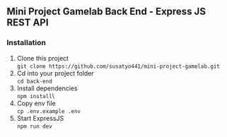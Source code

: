 ## Mini Project Gamelab Back End - Express JS REST API

### Installation

1.  Clone this project\
    `git clone https://github.com/susatyo441/mini-project-gamelab.git`
2.  Cd into your project folder\
    `cd back-end`
3.  Install dependencies\
    `npm install`\
4.  Copy env file\
    `cp .env.example .env`
5.  Start ExpressJS\
    `npm run dev`
